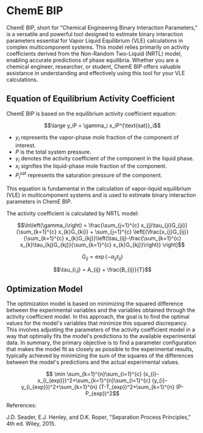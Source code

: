 # ChemE BIP

ChemE BIP, short for "Chemical Engineering Binary Interaction Parameters," is a versatile and powerful tool designed to estimate binary interaction parameters essential for Vapor Liquid Equilibrium (VLE) calculations in complex multicomponent systems. This model relies primarily on activity coefficients derived from the Non-Random Two-Liquid (NRTL) model, enabling accurate predictions of phase equilibria. Whether you are a chemical engineer, researcher, or student, ChemE BIP offers valuable assistance in understanding and effectively using this tool for your VLE calculations.

## Equation of Equilibrium Activity Coefficient

ChemE BIP is based on the equilibrium activity coefficient equation:


$$\large y_iP = \gamma_i x_iP^{\text{sat}}_i$$

- $y_i$ represents the vapor-phase mole fraction of the component of interest.
- $P$ is the total system pressure.
- $\gamma_i$ denotes the activity coefficient of the component in the liquid phase.
- $x_i$ signifies the liquid-phase mole fraction of the component.
- $P^{\text{sat}}_i$ represents the saturation pressure of the component.

This equation is fundamental in the calculation of vapor-liquid equilibrium (VLE) in multicomponent systems and is used to estimate binary interaction parameters in ChemE BIP.

The activity coefficient is calculated by NRTL model:


$$\ln\left(\gamma_i\right) = \frac{\sum_{j=1}^{c} x_{j}\tau_{ji}G_{ji}}{\sum_{k=1}^{c} x_{k}G_{ki}} + \sum_{j=1}^{c} \left[{\frac{x_{j}G_{ij}}{\sum_{k=1}^{c} x_{k}G_{kj}}\left(\tau_{ij}-\frac{\sum_{k=1}^{c} x_{k}\tau_{kj}G_{kj}}{\sum_{k=1}^{c} x_{k}G_{kj}}\right)} \right]$$

$$G_{ij} = \exp\left(-\alpha_{ij}\tau_{ij}\right)$$

$$\tau_{i,j} = A_{ij} + \frac{B_{ij}}{T}$$

## Optimization Model

The optimization model is based on minimizing the squared difference between the experimental variables and the variables obtained through the activity coefficient model. In this approach, the goal is to find the optimal values for the model's variables that minimize this squared discrepancy. This involves adjusting the parameters of the activity coefficient model in a way that optimally fits the model's predictions to the available experimental data. In summary, the primary objective is to find a parameter configuration that makes the model fit as closely as possible to the experimental results, typically achieved by minimizing the sum of the squares of the differences between the model's predictions and the actual experimental values.

$$ \min \sum_{k=1}^{n}\sum_{i=1}^{c} (x_{i}-x_{i_{exp}})^2+\sum_{k=1}^{n}\sum_{i=1}^{c} (y_{i}-y_{i_{exp}})^2+\sum_{k=1}^{n} (T-T_{exp})^2+\sum_{k=1}^{n} (P-P_{exp})^2$$

References:

J.D. Seader, E.J. Henley, and D.K. Roper, "Separation Process Principles," 4th ed. Wiley, 2015.













